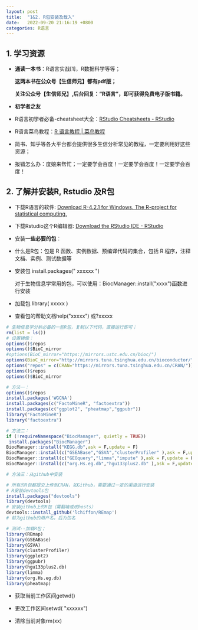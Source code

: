 ```yaml
---
layout: post
title:  "1&2. R包安装及载入"
date:   2022-09-20 21:16:19 +0800
categories: R语言
---
```


## 1. 学习资源

- **通读一本书**：R语言实战[1]，R数据科学等等；
  
  **这两本书在公众号【生信师兄】都有pdf版；**
  
  **关注公众号【生信师兄】,后台回复：“R语言”，即可获得免费电子版书籍。**

- **初学者之友**

- R语言初学者必备-cheatsheet大全：[RStudio Cheatsheets - RStudio](https://www.rstudio.com/resources/cheatsheets/)

- R语言菜鸟教程：[R 语言教程 | 菜鸟教程](https://www.runoob.com/r/r-tutorial.html)

- 简书、知乎等各大平台都会提供很多生信分析常见的教程，一定要利用好这些资源；

- 报错怎么办：度娘来帮忙；一定要学会百度！一定要学会百度！一定要学会百度！

## 2. 了解并安装R, Rstudio 及R包

- 下载R语言的软件: [Download R-4.2.1 for Windows. The R-project for statistical computing.](https://cran.r-project.org/bin/windows/base/)

- 下载Rstudio这个R编辑器: [Download the RStudio IDE - RStudio](https://www.rstudio.com/products/rstudio/download/)

- 安装**一些必要的包**：

- 什么是R包：包是 R 函数、实例数据、预编译代码的集合，包括 R 程序，注释文档、实例、测试数据等

- 安装包 install.packages(" xxxxxx ")
  
  对于生物信息学常用的包，可以使用：BiocManager::install("xxxx")函数进行安装

- 加载包 library( xxxxx )

- 查看包的帮助文档help("xxxxx") 或?xxxxx

```r
# 生物信息学分析必备的一些R包，复制以下代码，直接运行即可；
rm(list = ls())
# 设置镜像：
options()$repos
options()$BioC_mirror
#options(BioC_mirror="https://mirrors.ustc.edu.cn/bioc/")
options(BioC_mirror="http://mirrors.tuna.tsinghua.edu.cn/bioconductor/")
options("repos" = c(CRAN="https://mirrors.tuna.tsinghua.edu.cn/CRAN/"))
options()$repos
options()$BioC_mirror

# 方法一：
options()$repos
install.packages('WGCNA')
install.packages(c("FactoMineR", "factoextra"))
install.packages(c("ggplot2", "pheatmap","ggpubr"))
library("FactoMineR")
library("factoextra")

# 方法二：
if (!requireNamespace("BiocManager", quietly = TRUE))
 install.packages("BiocManager")
BiocManager::install("KEGG.db",ask = F,update = F)
BiocManager::install(c("GSEABase","GSVA","clusterProfiler" ),ask = F,update = F)
BiocManager::install(c("GEOquery","limma","impute" ),ask = F,update = F)
BiocManager::install(c("org.Hs.eg.db","hgu133plus2.db" ),ask = F,update = F)

# 方法三：从github中安装

# 所有的R包都提交上传到CRAN，如Github，需要通过一定的渠道进行安装
# R安装devtools包
install.packages("devtools")
library(devtools)
# 安装github上的R包（需翻墙或改hosts）
devtools::install_github('lchiffon/REmap')
# 前为github的用户名，后为包名

# 测试--加载R包；
library(REmap)
library(GSEABase)
library(GSVA)
library(clusterProfiler)
library(ggplot2)
library(ggpubr)
library(hgu133plus2.db)
library(limma)
library(org.Hs.eg.db)
library(pheatmap)
```

- 获取当前工作区间getwd()

- 更改工作区间setwd( "xxxxxx")

- 清除当前对象rm(xx)

[jekyll-docs]: https://jekyllrb.com/docs/home
[jekyll-gh]:   https://github.com/jekyll/jekyll
[jekyll-talk]: https://talk.jekyllrb.com/
